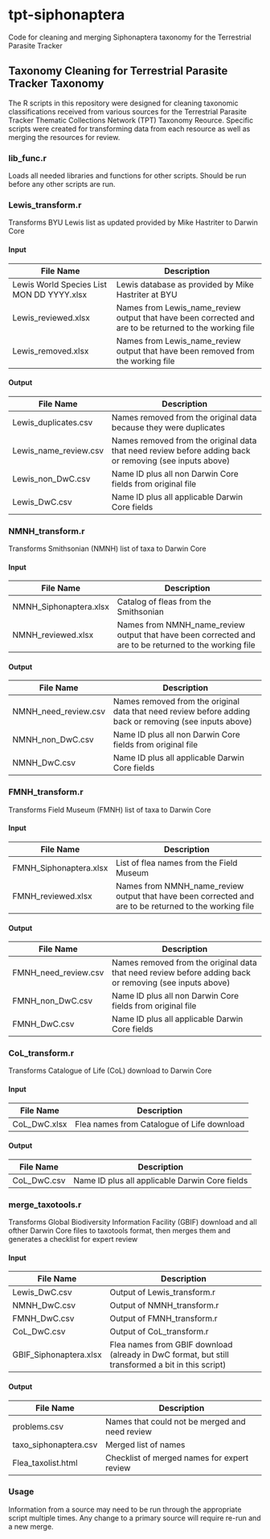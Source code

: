 # tpt-siphonaptera
Code for cleaning and merging Siphonaptera taxonomy for the Terrestrial Parasite Tracker

## Taxonomy Cleaning for Terrestrial Parasite Tracker Taxonomy

The R scripts in this repository were designed for cleaning taxonomic classifications received from various sources for the Terrestrial Parasite Tracker Thematic Collections Network (TPT) Taxonomy Reource. Specific scripts were created for transforming data from each resource as well as merging the resources for review.

### lib_func.r
Loads all needed libraries and functions for other scripts. Should be run before any other scripts are run.

### Lewis_transform.r
Transforms BYU Lewis list as updated provided by Mike Hastriter to Darwin Core

#### Input
File Name | Description 
 -- | -- 
Lewis World Species List MON DD YYYY.xlsx | Lewis database as provided by Mike Hastriter at BYU
Lewis_reviewed.xlsx | Names from Lewis_name_review output that have been corrected and are to be returned to the working file
Lewis_removed.xlsx | Names from Lewis_name_review output that have been removed from the working file

#### Output
File Name | Description 
 -- | -- 
Lewis_duplicates.csv | Names removed from the original data because they were duplicates 
Lewis_name_review.csv | Names removed from the original data that need review before adding back or removing (see inputs above)
Lewis_non_DwC.csv | Name ID plus all non Darwin Core fields from original file
Lewis_DwC.csv | Name ID plus all applicable Darwin Core fields

### NMNH_transform.r
Transforms Smithsonian (NMNH) list of taxa to Darwin Core

#### Input
File Name | Description 
 -- | -- 
NMNH_Siphonaptera.xlsx | Catalog of fleas from the Smithsonian
NMNH_reviewed.xlsx | Names from NMNH_name_review output that have been corrected and are to be returned to the working file

#### Output
File Name | Description 
 -- | -- 
NMNH_need_review.csv | Names removed from the original data that need review before adding back or removing (see inputs above)
NMNH_non_DwC.csv | Name ID plus all non Darwin Core fields from original file
NMNH_DwC.csv | Name ID plus all applicable Darwin Core fields

### FMNH_transform.r
Transforms Field Museum (FMNH) list of taxa to Darwin Core

#### Input
File Name | Description 
 -- | -- 
FMNH_Siphonaptera.xlsx | List of flea names from the Field Museum
FMNH_reviewed.xlsx | Names from NMNH_name_review output that have been corrected and are to be returned to the working file

#### Output
File Name | Description 
 -- | -- 
FMNH_need_review.csv | Names removed from the original data that need review before adding back or removing (see inputs above)
FMNH_non_DwC.csv | Name ID plus all non Darwin Core fields from original file
FMNH_DwC.csv | Name ID plus all applicable Darwin Core fields

### CoL_transform.r
Transforms Catalogue of Life (CoL) download to Darwin Core

#### Input
File Name | Description 
 -- | -- 
CoL_DwC.xlsx | Flea names from Catalogue of Life download

#### Output
File Name | Description 
 -- | -- 
CoL_DwC.csv | Name ID plus all applicable Darwin Core fields

### merge_taxotools.r
Transforms Global Biodiversity Information Facility (GBIF) download and all ofther Darwin Core files to taxotools format, then merges them and generates a checklist for expert review

#### Input
File Name | Description 
 -- | -- 
Lewis_DwC.csv | Output of Lewis_transform.r
NMNH_DwC.csv | Output of NMNH_transform.r
FMNH_DwC.csv | Output of FMNH_transform.r
CoL_DwC.csv | Output of CoL_transform.r
GBIF_Siphonaptera.xlsx | Flea names from GBIF download (already in DwC format, but still transformed a bit in this script)

#### Output
File Name | Description 
 -- | -- 
problems.csv | Names that could not be merged and need review
taxo_siphonaptera.csv | Merged list of names
Flea_taxolist.html | Checklist of merged names for expert review

### Usage
Information from a source may need to be run through the appropriate script multiple times. Any change to a primary source will require re-run and a new merge.
